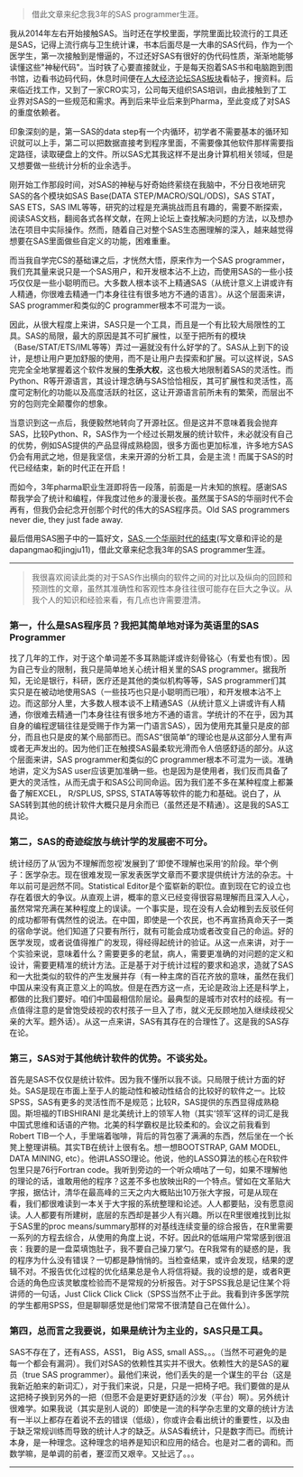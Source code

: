> 借此文章来纪念我3年的SAS programmer生涯。

我从2014年左右开始接触SAS。当时还在学校里面，学院里面比较流行的工具还是SAS，记得上流行病与卫生统计课，书本后面尽是一大串的SAS代码，作为一个医学生，第一次接触到是懵逼的，不过还好SAS有很好的伪代码性质，渐渐地能够读懂这些"神秘代码"。当时铁了心要直接就业，于是每天抱着SAS书和电脑跑到图书馆，边看书边码代码，休息时间便在[人大经济论坛SAS板块](http://bbs.pinggu.org/forum-68-1.html)看帖子，搜资料。后来临近找工作，又到了一家CRO实习，公司每天组织SAS培训，由此接触到了工业界对SAS的一些规范和需求。再到后来毕业后来到Pharma，至此变成了对SAS的重度依赖者。

印象深刻的是，第一SAS的data step有一个内循环，初学者不需要基本的循环知识就可以上手，第二可以把数据直接考到程序里面，不需要像其他软件那样需要指定路径，读取硬盘上的文件。所以SAS尤其我这样不是出身计算机相关领域，但是又想要做一些统计分析的业余选手。

刚开始工作那段时间，对SAS的神秘与好奇始终萦绕在我脑中，不分日夜地研究SAS的各个模块如SAS Base(DATA STEP/MACRO/SQL/ODS)，SAS STAT，SAS ETS，SAS IML等等，研究的过程是充满挑战而且有趣的，需要不断探索，阅读SAS文档，翻阅各式各样文献，在网上论坛上查找解决问题的方法，以及想办法在项目中实际操作。然而，随着自己对整个SAS生态圈理解的深入，越来越觉得想要在SAS里面做些自定义的功能，困难重重。

而当我自学完CS的基础课之后，才恍然大悟，原来作为一个SAS programmer，我们充其量来说只是一个SAS用户，和开发根本沾不上边，而使用SAS的一些小技巧仅仅是一些小聪明而已。大多数人根本谈不上精通SAS（从统计意义上讲或许有人精通，你很难去精通一门本身往往有很多地方不通的语言）。从这个层面来讲，SAS programmer和类似的C programmer根本不可混为一谈。

因此，从很大程度上来讲，SAS只是一个工具，而且是一个有比较大局限性的工具。SAS的局限，最大的原因是其不可扩展性，以至于把所有的模块（Base/STAT/ETS/IML等等）弄过一遍就没有什么好学的了。SAS从上到下的设计，是想让用户更加舒服的使用，而不是让用户去探索和扩展。可以这样说，SAS完完全全地掌握着这个软件发展的**生杀大权**，这也极大地限制着SAS的灵活性。而Python、R等开源语言，其设计理念确与SAS恰恰相反，其可扩展性和灵活性，高度可定制化的功能以及高度活跃的社区，这让开源语言前所未有的繁荣，而层出不穷的包则完全颠覆你的想象。

当意识到这一点后，我便毅然地转向了开源社区。但是这并不意味着我会抛弃SAS，比较Python、R，SAS作为一个经过长期发展的统计软件，未必就没有自己的优势，例如SAS提供的产品显得成熟稳固，很多方面也更加标准，许多地方SAS仍会有用武之地，但是我坚信，未来开源的分析工具，会是主流！而属于SAS的时代已经结束，新的时代正在开启！

而如今，3年pharma职业生涯即将告一段落，前面是一片未知的旅程。感谢SAS帮我学会了统计和编程，伴我度过他乡的漫漫长夜。虽然属于SAS的华丽时代不会再有，但我仍会纪念开创那个时代的伟大的SAS程序员。Old SAS programmers never die, they just fade away.

最后借用SAS圈子中的一篇好文，[SAS,一个华丽时代的结束](http://blog.renren.com/share/231716623/6466254563)(写文章和评论的是dapangmao和jingju11)，借此文章来纪念我3年的SAS programmer生涯。

---

> 我很喜欢阅读此类的对于SAS作出横向的软件之间的对比以及纵向的回顾和预测性的文章，虽然其准确性和客观性本身往往很可能存在巨大之争议。从我个人的知识和经验来看，有几点也许需要澄清。


### 第一，什么是SAS程序员？我把其简单地对译为英语里的SAS Programmer   
找了几年的工作，对于这个单词差不多耳熟能详或许刻骨铭心（有爱也有恨）。因为自己专业的限制，我只是简单地关心统计相关里的SAS programmer。据我所知，无论是银行，科研，医疗还是其他的类似机构等等，SAS programmer们其实只是在被动地使用SAS（一些技巧也只是小聪明而已哦），和开发根本沾不上边。而这部分人里，大多数人根本谈不上精通SAS（从统计意义上讲或许有人精通，你很难去精通一门本身往往有很多地方不通的语言。学统计的不在乎，因为其自身的编程逻辑往往是受赐于作为第一门语言SAS），因为使用充其量只是皮的部分，而且也只是皮的某个局部而已。而SAS“很简单”的理论也是从这部分人里有声或者无声发出的。因为他们正在触摸SAS最柔软光滑而令人倍感舒适的部分。从这个层面来讲，SAS programmer和类似的C programmer根本不可混为一谈。准确地讲，定义为SAS user应该更加准确一些。也是因为是使用者，我们反而具备了更大的灵活性，从而无虞于和SAS公司同命运。因为我们差不多在某种程度上都兼备了解EXCEL， R/SPLUS, SPSS, STATA等等软件的能力和基础。说白了，从SAS转到其他的统计软件大概只是月余而已（虽然还是不精通）。这是我的SAS工具论。

### 第二，SAS的奇迹绽放与统计学的发展密不可分。
统计经历了从‘因为不理解而忽视’发展到了‘即使不理解也采用’的阶段。举个例子：医学杂志。现在很难发现一家发表医学文章而不要求提供统计方法的杂志。十年以前可是迥然不同。Statistical Editor是个蛮崭新的职位。直到现在它的设立也存在着很大的争议。从直观上讲，概率的意义已经变得很容易理解而且深入人心，虽然常常充满在某种程度上的误读。一个事实是，现在没有人会幼稚到去反驳任何的成功都带有偶然性的说法。在中国，即使是一个农民，也不再宣扬真命天子一类的宿命学说。他们知道了只要有所行，就有可能会成功或者改变自己的命运。好的医学发现，或者说值得推广的发现，得经得起统计的验证。从这一点来讲，对于一个实验来说，意味着什么？需要更多的老鼠，病人，需要更准确的对问题的定义和设计，需要更精准的统计方法。正是基于对于统计过程的要求和追求，造就了SAS和一大批类似的软件的产生发展并存（有一种主席的百花齐放的意味，虽然在我们中国从来没有真正意义上的鸣放。但是在西方这一点，无论是政治上还是科学上，都做的比我们要好。咱们中国最相信阶层论。最典型的是城市对农村的歧视。有一点值得注意的是曾饱受歧视的农村孩子一旦入了市，就义无反顾地加入继续歧视父亲的大军。题外话）。从这一点来讲，SAS有其存在的合理性了。这是我的SAS存在论。

### 第三，SAS对于其他统计软件的优势。不谈劣处。
首先是SAS不仅仅是统计软件。因为我不懂所以我不谈。只局限于统计方面的好处。SAS是现在市面上至于人的能动性和被动性结合的比较好的软件之一。比较SPSS，SAS有更多的灵活性而不是规范；比较R，SAS提供的东西显得成熟稳固。斯坦福的TIBSHIRANI 是北美统计上的领军人物（其实‘领军’这样的词汇是我中国式思维和话语的产物。北美的科学霸权是比较柔和的。会议之前我看到Robert TIB一个人，手里端着咖啡，背后的背包塞了满满的东西，然后坐在一个长凳上整理讲稿。其实TB在统计上很有名。想一想BOOTSTRAP, GAM MODEL, DATA MINING, etc）。他讲LASSO理论。他说，他的LASSO算法的核心在R软件包里只是76行Fortran code。我听到旁边的一个听众嘀咕了一句，如果不理解他的理论的话，谁敢用他的程序？这差不多也放映出R的一个特点。譬如在文革贴大字报，据估计，清华在最高峰的三天之内大概贴出10万张大字报，可是从现在看，我们都很难读到一本关于大字报的系统整理和论述。人人都要贴，没有愿意阅读。人人都要有所建树，底层的东西却是甚少人有兴趣。所以在R里很难找到比拟于SAS里的proc means/summary那样的对基线连续变量的综合报告，在R里需要一系列的方程去综合，从使用的角度上说，不好。因此R的低端用户常常感到很沮丧：我要的是一盘菜填饱肚子，我不要自己操刀掌勺。在R我常有的疑惑的是，我的程序为什么没有错误？一切都是静悄悄的。当检查结果，或许会发现，结果的逻辑不对。不报告优化过程的优化结果总是令人将信将疑。我的设想的是，或者R更合适的角色应该灵敏度检验而不是常规的分析报告。对于SPSS我总是记住某个将讲师的一句话，Just Click Click Click（SPSS当然不止于此。我看到许多医学院的学生都用SPSS，但是聊聊感觉是他们常常不很清楚自己在做什么）。

### 第四，总而言之我要说，如果是统计为主业的，SAS只是工具。
SAS不存在了，还有ASS，ASS1， Big ASS, small ASS。。。（当然不可避免的是每一个都会有漏洞）。我们对SAS的依赖性其实并不很大。依赖性大的是SAS的雇员（true SAS programmer）。最他们来说，他们丢失的是一个谋生的平台（这是我新近舶来的新词汇），对于我们来说，只是，只是一把椅子吧。我们要做的是从这把椅子换到另外的一把（但愿不会是更好更舒适的沙发（平台）啊）。另外统计很难学。如果我说（其实是别人说的）即使是一流的科学杂志里的文章的统计方法有一半以上都存在着说不去的错误（低级），你或许会看出统计的重要性，以及由于缺乏常规训练而导致的统计人才的缺乏。从SAS看统计，只是数字而已。而统计本身，是一种理念。这种理念的培养是知识和应用的结合。也是对二者的调和。而数学嘛，是单调的前者，蹇涩而又艰辛。又扯远了。。。

---

